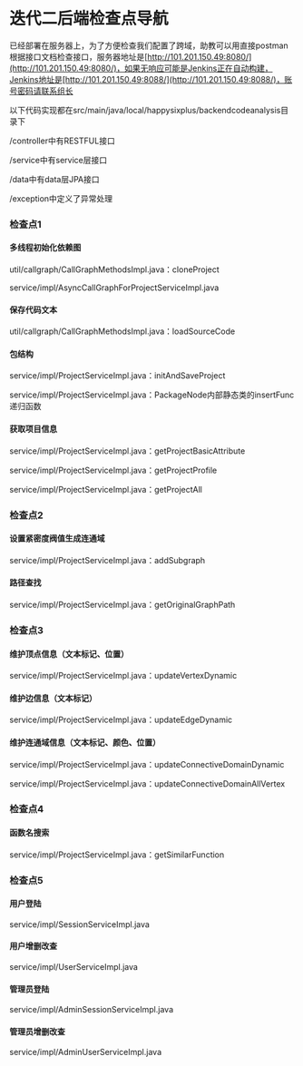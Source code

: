 # 迭代二后端检查点导航

已经部署在服务器上，为了方便检查我们配置了跨域，助教可以用直接postman根据接口文档检查接口，服务器地址是[http://101.201.150.49:8080/](http://101.201.150.49:8080/)，如果无响应可能是Jenkins正在自动构建，Jenkins地址是[http://101.201.150.49:8088/](http://101.201.150.49:8088/)，账号密码请联系组长

以下代码实现都在src/main/java/local/happysixplus/backendcodeanalysis目录下

/controller中有RESTFUL接口

/service中有service层接口

/data中有data层JPA接口

/exception中定义了异常处理

### 检查点1

#### 多线程初始化依赖图

util/callgraph/CallGraphMethodsImpl.java：cloneProject

service/impl/AsyncCallGraphForProjectServiceImpl.java

#### 保存代码文本

util/callgraph/CallGraphMethodsImpl.java：loadSourceCode

#### 包结构

service/impl/ProjectServiceImpl.java：initAndSaveProject

service/impl/ProjectServiceImpl.java：PackageNode内部静态类的insertFunc递归函数

#### 获取项目信息

service/impl/ProjectServiceImpl.java：getProjectBasicAttribute

service/impl/ProjectServiceImpl.java：getProjectProfile

service/impl/ProjectServiceImpl.java：getProjectAll



### 检查点2

#### 设置紧密度阀值生成连通域

service/impl/ProjectServiceImpl.java：addSubgraph

#### 路径查找

service/impl/ProjectServiceImpl.java：getOriginalGraphPath



### 检查点3

#### 维护顶点信息（文本标记、位置）

service/impl/ProjectServiceImpl.java：updateVertexDynamic

#### 维护边信息（文本标记）

service/impl/ProjectServiceImpl.java：updateEdgeDynamic

#### 维护连通域信息（文本标记、颜色、位置）

service/impl/ProjectServiceImpl.java：updateConnectiveDomainDynamic

service/impl/ProjectServiceImpl.java：updateConnectiveDomainAllVertex



### 检查点4

#### 函数名搜索

service/impl/ProjectServiceImpl.java：getSimilarFunction



### 检查点5

#### 用户登陆

service/impl/SessionServiceImpl.java

#### 用户增删改查

service/impl/UserServiceImpl.java

#### 管理员登陆

service/impl/AdminSessionServiceImpl.java

#### 管理员增删改查

service/impl/AdminUserServiceImpl.java
